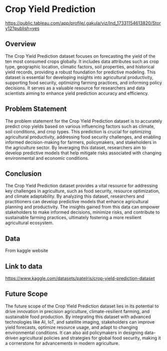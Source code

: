# Crop Yield Prediction
https://public.tableau.com/app/profile/.gakula/viz/Ind_17331154613820/Story12?publish=yes
## Overview
The Crop Yield Prediction dataset focuses on forecasting the yield of the ten most consumed crops globally. It includes data attributes such as crop type, geographic location, climatic factors, soil properties, and historical yield records, providing a robust foundation for predictive modeling. This dataset is essential for developing insights into agricultural productivity, supporting food security, optimizing farming practices, and informing policy decisions. It serves as a valuable resource for researchers and data scientists aiming to enhance yield prediction accuracy and efficiency.

## Problem Statement
The problem statement for the Crop Yield Prediction dataset is to accurately predict crop yields based on various influencing factors such as climate, soil conditions, and crop types. This prediction is crucial for optimizing agricultural productivity, addressing food security challenges, and enabling informed decision-making for farmers, policymakers, and stakeholders in the agriculture sector. By leveraging this dataset, researchers aim to develop predictive models that help mitigate risks associated with changing environmental and economic conditions.

## Conclusion
The Crop Yield Prediction dataset provides a vital resource for addressing key challenges in agriculture, such as food security, resource optimization, and climate adaptability. By analyzing this dataset, researchers and practitioners can develop predictive models that enhance agricultural planning and productivity. The insights gained from this data can empower stakeholders to make informed decisions, minimize risks, and contribute to sustainable farming practices, ultimately fostering a more resilient agricultural ecosystem.

## Data 
From kaggle website

## Link to data
https://www.kaggle.com/datasets/patelris/crop-yield-prediction-dataset

## Future Scope
The future scope of the Crop Yield Prediction dataset lies in its potential to drive innovation in precision agriculture, climate-resilient farming, and sustainable food production. By integrating this dataset with advanced technologies like AI, IoT, and satellite imaging, stakeholders can improve yield forecasts, optimize resource usage, and adapt to changing environmental conditions. It can also aid policymakers in designing data-driven agricultural policies and strategies for global food security, making it a cornerstone for advancements in modern agriculture.
